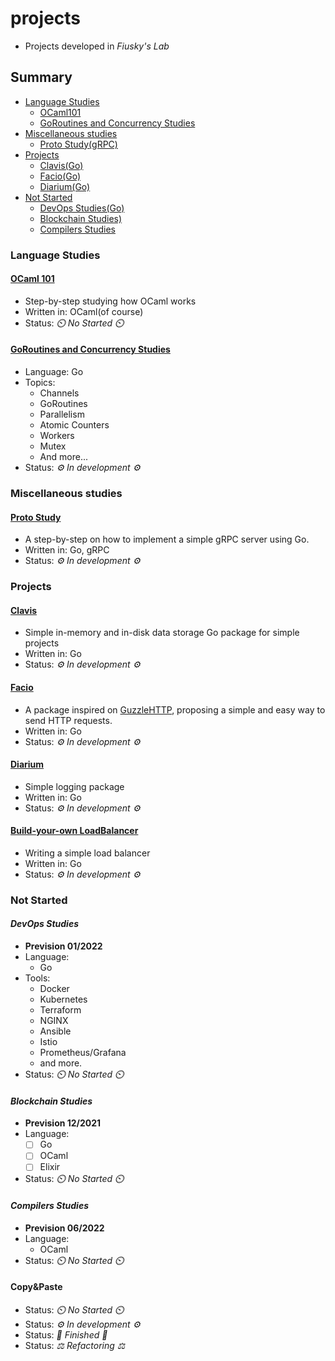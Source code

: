 # projects
- Projects developed in _Fiusky's Lab_

## Summary
- [Language Studies](#language-studies)
    - [OCaml101](#ocaml-101)
    - [GoRoutines and Concurrency Studies](#goroutines-and-concurrency-studies)
- [Miscellaneous studies](#miscellaneous-studies)
    - [Proto Study(gRPC)](proto-study)
- [Projects](#projects)
    - [Clavis(Go)](#clavis)
    - [Facio(Go)](#facio)
    - [Diarium(Go)](#diarium)
- [Not Started](#not-started)
    - [DevOps Studies(Go)](#devops-studies)
    - [Blockchain Studies)](#blockchain-studies)
    - [Compilers Studies](#compilers-studies)

### Language Studies

#### [OCaml 101](https://github.com/fiuskylab/ocaml101)
- Step-by-step studying how OCaml works
- Written in: OCaml(of course)
- Status: _⏲️ No Started ⏲️_

#### [GoRoutines and Concurrency Studies](https://github.com/fiuskylab/go-routines101)
- Language: Go
- Topics:
    - Channels
    - GoRoutines
    - Parallelism
    - Atomic Counters
    - Workers
    - Mutex
    - And more...
- Status: _⚙️ In development ⚙️_

### Miscellaneous studies

#### [Proto Study](https://github.com/fiuskylab/proto-study)
- A step-by-step on how to implement a simple gRPC server using Go.
- Written in: Go, gRPC
- Status: _⚙️ In development ⚙️_

### Projects

#### [Clavis](https://github.com/fiuskylab/clavis)
- Simple in-memory and in-disk data storage Go package for simple projects
- Written in: Go
- Status: _⚙️ In development ⚙️_

#### [Facio](https://github.com/fiuskylab/facio-http)
- A package inspired on [GuzzleHTTP](https://docs.guzzlephp.org/en/stable/), proposing a simple and easy way to send HTTP requests.
- Written in: Go
- Status: _⚙️ In development ⚙️_

#### [Diarium](https://github.com/fiuskylab/diarium)
- Simple logging package
- Written in: Go
- Status: _⚙️ In development ⚙️_

#### [Build-your-own LoadBalancer](https://github.com/fiuskylab/byo-loadbalancer)
- Writing a simple load balancer
- Written in: Go
- Status: _⚙️ In development ⚙️_

### Not Started

#### _DevOps Studies_
- __Prevision 01/2022__
- Language:
  - Go
- Tools:
  - Docker
  - Kubernetes
  - Terraform
  - NGINX
  - Ansible
  - Istio
  - Prometheus/Grafana
  - and more.
- Status: _⏲️ No Started ⏲️_

#### _Blockchain Studies_
- __Prevision 12/2021__
- Language:
  - [ ] Go
  - [ ] OCaml
  - [ ] Elixir
- Status: _⏲️ No Started ⏲️_

#### _Compilers Studies_
-  __Prevision 06/2022__
- Language:
  - OCaml
- Status: _⏲️ No Started ⏲️_

#### Copy&Paste
- Status: _⏲️ No Started ⏲️_
- Status: _⚙️ In development ⚙️_
- Status: _🎉 Finished 🎉_
- Status: _⚖️ Refactoring ⚖️_
